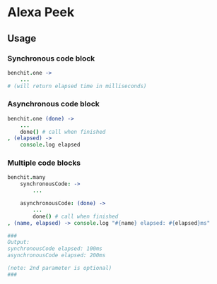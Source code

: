 Alexa Peek
==========


Usage
-----
### Synchronous code block
```coffeescript
benchit.one ->
	...
# (will return elapsed time in milliseconds)
```

### Asynchronous code block
```coffeescript
benchit.one (done) ->
	...
	done() # call when finished
, (elapsed) ->
	console.log elapsed
```

### Multiple code blocks
```coffeescript
benchit.many
	synchronousCode: ->
		...

	asynchronousCode: (done) ->
		...
		done() # call when finished
, (name, elapsed) -> console.log "#{name} elapsed: #{elapsed}ms"

###
Output:
synchronousCode elapsed: 100ms
asynchronousCode elapsed: 200ms

(note: 2nd parameter is optional)
###
```